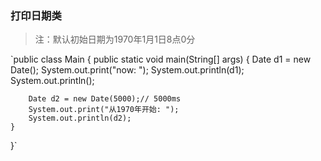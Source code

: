 ### 打印日期类
>注：默认初始日期为1970年1月1日8点0分

`public class Main {
    public static void main(String[] args) {
        Date d1 = new Date();
        System.out.print("now: ");
        System.out.println(d1);
        System.out.println();

        Date d2 = new Date(5000);// 5000ms
        System.out.print("从1970年开始: ");
        System.out.println(d2);
    }
}`
